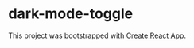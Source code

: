 # dark-mode-toggle

This project was bootstrapped with [Create React App](https://github.com/facebook/create-react-app).

